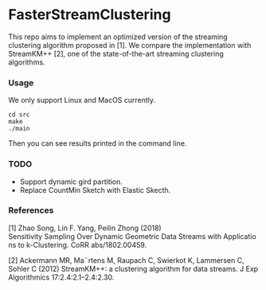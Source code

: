 # FasterStreamClustering
This repo aims to implement an optimized version of the streaming clustering algorithm proposed in [1].
We compare the implementation with StreamKM++ [2], one of the state-of-the-art streaming clustering algorithms.

### Usage
We only support Linux and MacOS currently.
```
cd src
make
./main
```
Then you can see results printed in the command line.

### TODO

- Support dynamic gird partition.
- Replace CountMin Sketch with Elastic Skecth.


### References

[1] Zhao Song, Lin F. Yang, Peilin Zhong (2018) Sensitivity Sampling Over Dynamic Geometric Data Streams with Applications to k-Clustering. CoRR abs/1802.00459.

[2] Ackermann MR, Ma¨rtens M, Raupach C, Swierkot K, Lammersen C, Sohler C (2012) StreamKM++: a clustering algorithm for data streams. J Exp Algorithmics 17:2.4:2.1–2.4:2.30.